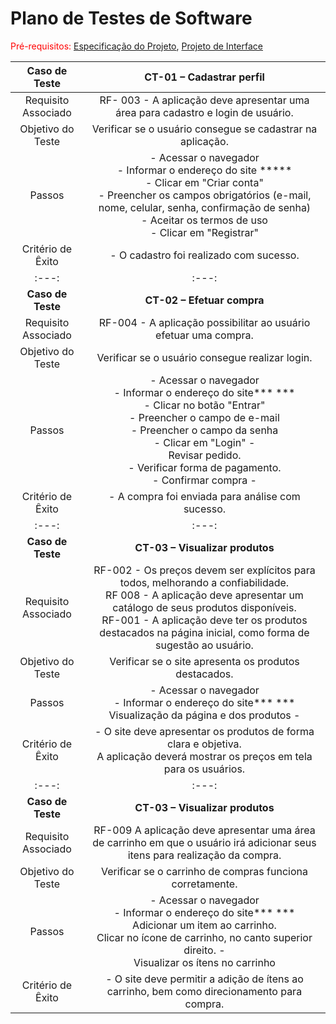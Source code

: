 # Plano de Testes de Software

<span style="color:red">Pré-requisitos: <a href="2-Especificação do Projeto.md"> Especificação do Projeto</a></span>, <a href="3-Projeto de Interface.md"> Projeto de Interface</a>

 
| **Caso de Teste** 	| **CT-01 – Cadastrar perfil** 	|
|:---:	|:---:	|
|	Requisito Associado 	| RF- 003 - A aplicação deve apresentar uma área para cadastro e login de usuário. |
| Objetivo do Teste 	| Verificar se o usuário consegue se cadastrar na aplicação. |
| Passos 	| - Acessar o navegador <br> - Informar o endereço do site ***** <br> - Clicar em "Criar conta" <br> - Preencher os campos obrigatórios (e-mail, nome, celular, senha, confirmação de senha) <br> - Aceitar os termos de uso <br> - Clicar em "Registrar" |
|Critério de Êxito | - O cadastro foi realizado com sucesso. |
|:---:	|:---:	|
| **Caso de Teste** 	| **CT-02 – Efetuar compra**|
|Requisito Associado | RF-004 - A aplicação possibilitar ao usuário efetuar uma compra. |
| Objetivo do Teste 	| Verificar se o usuário consegue realizar login. |
| Passos 	| - Acessar o navegador <br> - Informar o endereço do site*** ***<br> - Clicar no botão "Entrar" <br> - Preencher o campo de e-mail <br> - Preencher o campo da senha <br> - Clicar em "Login" - <br> Revisar pedido. <br> - Verificar forma de pagamento. <br> - Confirmar compra -|
|Critério de Êxito | - A compra foi enviada para análise com sucesso. |
|:---:	|:---:	|
| **Caso de Teste** 	| **CT-03 – Visualizar produtos**|
|Requisito Associado | RF-002 - Os preços devem ser explícitos para todos, melhorando a confiabilidade.	<br> RF 008 - A aplicação deve apresentar um catálogo de seus produtos disponíveis. <br> RF-001 - A aplicação deve ter os produtos destacados na página inicial, como forma de sugestão ao usuário.|
| Objetivo do Teste 	| Verificar se o site apresenta os produtos destacados. |
| Passos 	| - Acessar o navegador <br> - Informar o endereço do site*** ***<br> Visualização da página e dos produtos -|
|Critério de Êxito | - O site deve apresentar os produtos de forma clara e objetiva. <br> A aplicação deverá mostrar os preços em tela para os usuários. |
|:---:	|:---:	|
| **Caso de Teste** 	| **CT-03 – Visualizar produtos**|
|Requisito Associado | RF-009	A aplicação deve apresentar uma área de carrinho em que o usuário irá adicionar seus itens para realização da compra.	 |
| Objetivo do Teste 	| Verificar se o carrinho de compras funciona corretamente. |
| Passos 	| - Acessar o navegador <br> - Informar o endereço do site*** ***<br> Adicionar um item ao carrinho. <br> Clicar no ícone de carrinho, no canto superior direito. - <br> Visualizar os ítens no carrinho|
|Critério de Êxito | - O site deve permitir a adição de ítens ao carrinho, bem como direcionamento para compra. |

